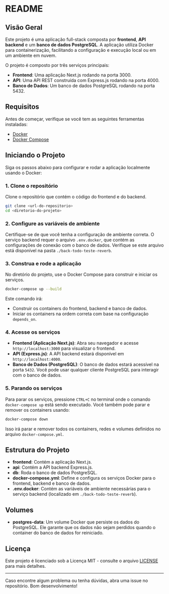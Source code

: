 # README

## Visão Geral

Este projeto é uma aplicação full-stack composta por **frontend**, **API backend** e um **banco de dados PostgreSQL**. A aplicação utiliza Docker para containerização, facilitando a configuração e execução local ou em um ambiente em nuvem.

O projeto é composto por três serviços principais:
- **Frontend**: Uma aplicação Next.js rodando na porta 3000.
- **API**: Uma API REST construída com Express.js rodando na porta 4000.
- **Banco de Dados**: Um banco de dados PostgreSQL rodando na porta 5432.

## Requisitos

Antes de começar, verifique se você tem as seguintes ferramentas instaladas:
- [Docker](https://www.docker.com/products/docker-desktop)
- [Docker Compose](https://docs.docker.com/compose/)

## Iniciando o Projeto

Siga os passos abaixo para configurar e rodar a aplicação localmente usando o Docker:

### 1. Clone o repositório

Clone o repositório que contém o código do frontend e do backend.

```bash
git clone <url-do-repositorio>
cd <diretorio-do-projeto>
```

### 2. Configure as variáveis de ambiente

Certifique-se de que você tenha a configuração de ambiente correta. O serviço backend requer o arquivo `.env.docker`, que contém as configurações de conexão com o banco de dados. Verifique se este arquivo está disponível na pasta `./back-todo-teste-reverb`.

### 3. Construa e rode a aplicação

No diretório do projeto, use o Docker Compose para construir e iniciar os serviços.

```bash
docker-compose up --build
```

Este comando irá:
- Construir os containers do frontend, backend e banco de dados.
- Iniciar os containers na ordem correta com base na configuração `depends_on`.

### 4. Acesse os serviços

- **Frontend (Aplicação Next.js)**: Abra seu navegador e acesse `http://localhost:3000` para visualizar o frontend.
- **API (Express.js)**: A API backend estará disponível em `http://localhost:4000`.
- **Banco de Dados (PostgreSQL)**: O banco de dados estará acessível na porta `5432`. Você pode usar qualquer cliente PostgreSQL para interagir com o banco de dados.

### 5. Parando os serviços

Para parar os serviços, pressione `CTRL+C` no terminal onde o comando `docker-compose up` está sendo executado. Você também pode parar e remover os containers usando:

```bash
docker-compose down
```

Isso irá parar e remover todos os containers, redes e volumes definidos no arquivo `docker-compose.yml`.

## Estrutura do Projeto

- **frontend**: Contém a aplicação Next.js.
- **api**: Contém a API backend Express.js.
- **db**: Roda o banco de dados PostgreSQL.
- **docker-compose.yml**: Define e configura os serviços Docker para o frontend, backend e banco de dados.
- **.env.docker**: Contém as variáveis de ambiente necessárias para o serviço backend (localizado em `./back-todo-teste-reverb`).

## Volumes

- **postgres-data**: Um volume Docker que persiste os dados do PostgreSQL. Ele garante que os dados não sejam perdidos quando o container do banco de dados for reiniciado.

## Licença

Este projeto é licenciado sob a Licença MIT - consulte o arquivo [LICENSE](LICENSE) para mais detalhes.

---

Caso encontre algum problema ou tenha dúvidas, abra uma issue no repositório. Bom desenvolvimento!
